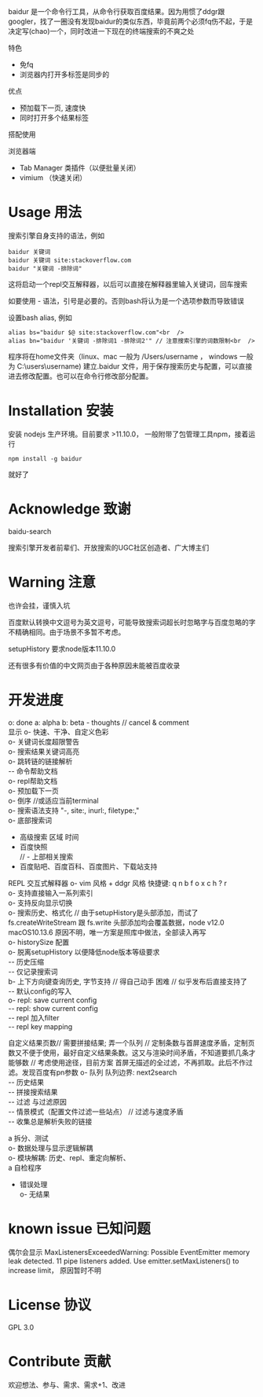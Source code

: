 baidur 是一个命令行工具，从命令行获取百度结果。因为用惯了ddgr跟googler，找了一圈没有发现baidur的类似东西，毕竟前两个必须fq伤不起，于是决定写(chao)一个，同时改进一下现在的终端搜索的不爽之处

特色

- 免fq<br  />
- 浏览器内打开多标签是同步的<br  />

优点

- 预加载下一页, 速度快<br  />
- 同时打开多个结果标签<br  />

搭配使用

浏览器端

- Tab Manager 类插件（以便批量关闭）<br  />
- vimium （快速关闭）<br  />

# Usage 用法

搜索引擎自身支持的语法，例如
```
baidur 关键词
baidur 关键词 site:stackoverflow.com
baidur "关键词 -排除词"  
```
这将启动一个repl交互解释器，以后可以直接在解释器里输入关键词，回车搜索

如要使用 - 语法，引号是必要的。否则bash将认为是一个选项参数而导致错误

设置bash alias, 例如
```
alias bs="baidur $@ site:stackoverflow.com"<br  />
alias bn="baidur '关键词 -排除词1 -排除词2'" // 注意搜索引擎的词数限制<br  />
```

程序将在home文件夹（linux、mac 一般为 /Users/username ， windows 一般为 C:\users\username) 建立.baidur 文件，用于保存搜索历史与配置，可以直接进去修改配置。也可以在命令行修改部分配置。

# Installation 安装

安装 nodejs 生产环境。目前要求 >11.10.0， 一般附带了包管理工具npm，接着运行
```
npm install -g baidur
```
就好了

# Acknowledge 致谢

baidu-search

搜索引擎开发者前辈们、开放搜索的UGC社区创造者、广大博主们


# Warning 注意

也许会挂，谨慎入坑

百度默认转换中文逗号为英文逗号，可能导致搜索词超长时忽略字与百度忽略的字不精确相同。由于场景不多暂不考虑。

setupHistory 要求node版本11.10.0

还有很多有价值的中文网页由于各种原因未能被百度收录

# 开发进度

o: done  a: alpha b: beta  - thoughts  // cancel & comment<br  />
显示
o- 快速、干净、自定义色彩<br  />
o- 关键词长度超限警告<br  />
o- 搜索结果关键词高亮<br  />
o- 跳转链的链接解析<br  />
-- 命令帮助文档<br  />
o- repl帮助文档<br  />
o- 预加载下一页<br  />
o- 倒序 //或适应当前terminal<br  />
o- 搜索语法支持 "-, site:, inurl:, filetype:,"<br  />
o- 底部搜索词<br  />

- 高级搜索 区域 时间<br  />
- 百度快照<br  />
// - 上部相关搜索
- 百度贴吧、百度百科、百度图片、下载站支持<br  />

REPL 交互式解释器
o- vim 风格 + ddgr 风格 快捷键: q n b f o x c h ? r<br  />
o- 支持直接输入一系列索引<br  />
o- 支持反向显示切换<br  />
o-  搜索历史、格式化 // 由于setupHistory是头部添加，而试了fs.createWriteStream 跟 fs.write 头部添加均会覆盖数据，node v12.0 macOS10.13.6 原因不明，唯一方案是照库中做法，全部读入再写<br  />
o- historySize 配置<br  />
o- 脱离setupHistory 以便降低node版本等级要求<br  />
-- 历史压缩<br  />
-- 仅记录搜索词<br  />
b- 上下方向键查询历史, 字节支持 // 得自己动手 困难 // 似乎发布后直接支持了<br  />
-- 默认config的写入<br  />
o- repl: save current config<br  />
-- repl: show current config<br  />
-- repl 加入filter<br  />
-- repl key mapping<br  />

自定义结果页数// 需要拼接结果; 弄一个队列
                // 定制条数与首屏速度矛盾，定制页数又不便于使用，最好自定义结果条数。这又与渲染时间矛盾，不知道要抓几条才能够数
                // 考虑使用途径，目前方案 首屏无描述的全过滤，不再抓取。此后不作过滤。发现百度有pn参数
o- 队列 队列边界: next2search<br  />
-- 历史结果<br  />
-- 拼接搜索结果<br  />
-- 过滤 与过滤原因<br  />
-- 情景模式（配置文件过滤一些站点） // 过滤与速度矛盾<br  />
-- 收集总是解析失败的链接<br  />

a 拆分、测试<br  />
o- 数据处理与显示逻辑解耦<br  />
o- 模块解耦: 历史、repl、重定向解析、<br  />
a 自检程序<br  />

- 错误处理<br  />
o- 无结果<br  />

# known issue 已知问题
偶尔会显示 MaxListenersExceededWarning: Possible EventEmitter memory leak detected. 11 pipe listeners added. Use emitter.setMaxListeners() to increase limit， 原因暂时不明

# License 协议

GPL 3.0

# Contribute 贡献

欢迎想法、参与、需求、需求+1、改进

